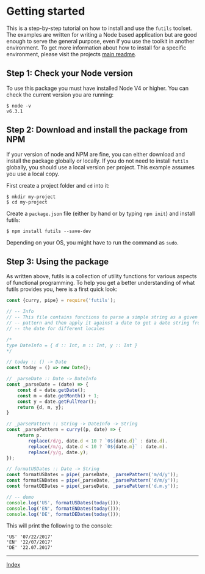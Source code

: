 # Getting started
This is a step-by-step tutorial on how to install and use the `futils` toolset. The examples are written for writing a Node based application but are good enough to serve the general purpose, even if you use the toolkit in another environment. To get more information about how to install for a specific environment, please visit the projects [main readme](../readme.md).

## Step 1: Check your Node version
To use this package you must have installed Node V4 or higher. You can check the current version you are running:
```
$ node -v
v6.3.1
```

## Step 2: Download and install the package from NPM
If your version of node and NPM are fine, you can either download and install the package globally or locally. If you do not need to install `futils` globally, you should use a local version per project. This example assumes you use a local copy.

First create a project folder and `cd` into it:
```
$ mkdir my-project
$ cd my-project
```

Create a `package.json` file (either by hand or by typing `npm init`) and install futils:
```
$ npm install futils --save-dev
```
Depending on your OS, you might have to run the command as `sudo`.

## Step 3: Using the package
As written above, futils is a collection of utility functions for various aspects of functional programming. To help you get a better understanding of what futils provides you, here is a first quick look:

```javascript
const {curry, pipe} = require('futils');

// -- Info
// -- This file contains functions to parse a simple string as a given
// -- pattern and then apply it against a date to get a date string from
// -- the date for different locales

/*
type DateInfo = { d :: Int, m :: Int, y :: Int }
*/

// today :: () -> Date
const today = () => new Date();

// _parseDate :: Date -> DateInfo
const _parseDate = (date) => {
	const d = date.getDate();
	const m = date.getMonth() + 1;
	const y = date.getFullYear();
	return {d, m, y};
}

// _parsePattern :: String -> DateInfo -> String
const _parsePattern = curry((p, date) => {
	return p.
		replace(/d/g, date.d < 10 ? `0${date.d}` : date.d).
		replace(/m/g, date.d < 10 ? `0${date.m}` : date.m).
		replace(/y/g, date.y);
});

// formatUSDates :: Date -> String
const formatUSDates = pipe(_parseDate, _parsePattern('m/d/y'));
const formatENDates = pipe(_parseDate, _parsePattern('d/m/y'));
const formatDEDates = pipe(_parseDate, _parsePattern('d.m.y'));

// -- demo
console.log('US', formatUSDates(today()));
console.log('EN', formatENDates(today()));
console.log('DE', formatDEDates(today()));
```

This will print the following to the console:
```
'US' '07/22/2017'
'EN' '22/07/2017'
'DE' '22.07.2017'
```

---
[Index](./readme.md)







